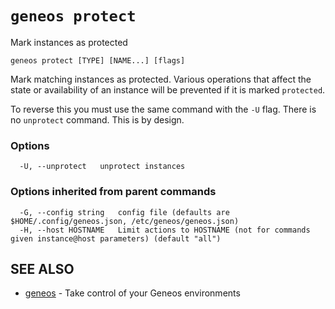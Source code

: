 # `geneos protect`

Mark instances as protected

```text
geneos protect [TYPE] [NAME...] [flags]
```

Mark matching instances as protected. Various operations that affect the
state or availability of an instance will be prevented if it is marked
`protected`.

To reverse this you must use the same command with the `-U` flag. There
is no `unprotect` command. This is by design.

### Options

```text
  -U, --unprotect   unprotect instances
```

### Options inherited from parent commands

```text
  -G, --config string   config file (defaults are $HOME/.config/geneos.json, /etc/geneos/geneos.json)
  -H, --host HOSTNAME   Limit actions to HOSTNAME (not for commands given instance@host parameters) (default "all")
```

## SEE ALSO

* [geneos](geneos.md)	 - Take control of your Geneos environments

